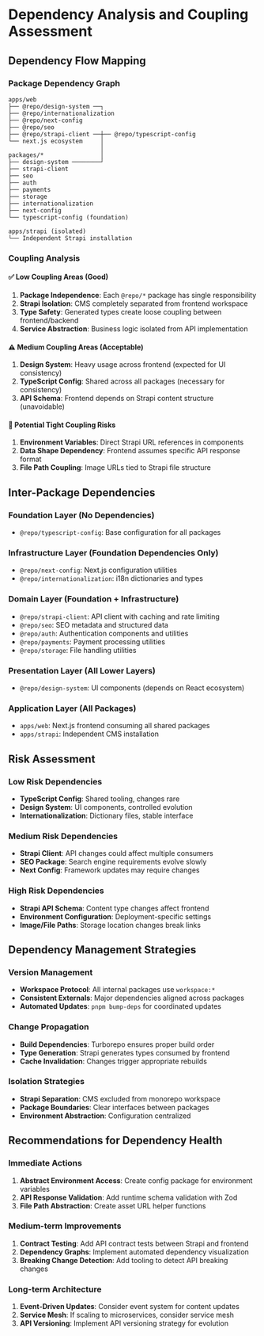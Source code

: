 # Dependency Analysis and Coupling Assessment

## Dependency Flow Mapping

### Package Dependency Graph
```
apps/web
├── @repo/design-system ──┐
├── @repo/internationalization
├── @repo/next-config
├── @repo/seo
├── @repo/strapi-client ──┼── @repo/typescript-config
└── next.js ecosystem     │
                          │
packages/*                │
├── design-system ────────┘
├── strapi-client
├── seo
├── auth
├── payments
├── storage
├── internationalization
├── next-config
└── typescript-config (foundation)

apps/strapi (isolated)
└── Independent Strapi installation
```

### Coupling Analysis

#### ✅ Low Coupling Areas (Good)
1. **Package Independence**: Each `@repo/*` package has single responsibility
2. **Strapi Isolation**: CMS completely separated from frontend workspace
3. **Type Safety**: Generated types create loose coupling between frontend/backend
4. **Service Abstraction**: Business logic isolated from API implementation

#### ⚠️ Medium Coupling Areas (Acceptable)
1. **Design System**: Heavy usage across frontend (expected for UI consistency)
2. **TypeScript Config**: Shared across all packages (necessary for consistency)
3. **API Schema**: Frontend depends on Strapi content structure (unavoidable)

#### 🚨 Potential Tight Coupling Risks
1. **Environment Variables**: Direct Strapi URL references in components
2. **Data Shape Dependency**: Frontend assumes specific API response format
3. **File Path Coupling**: Image URLs tied to Strapi file structure

## Inter-Package Dependencies

### Foundation Layer (No Dependencies)
- `@repo/typescript-config`: Base configuration for all packages

### Infrastructure Layer (Foundation Dependencies Only)
- `@repo/next-config`: Next.js configuration utilities
- `@repo/internationalization`: i18n dictionaries and types

### Domain Layer (Foundation + Infrastructure)
- `@repo/strapi-client`: API client with caching and rate limiting
- `@repo/seo`: SEO metadata and structured data
- `@repo/auth`: Authentication components and utilities
- `@repo/payments`: Payment processing utilities
- `@repo/storage`: File handling utilities

### Presentation Layer (All Lower Layers)
- `@repo/design-system`: UI components (depends on React ecosystem)

### Application Layer (All Packages)
- `apps/web`: Next.js frontend consuming all shared packages
- `apps/strapi`: Independent CMS installation

## Risk Assessment

### Low Risk Dependencies
- **TypeScript Config**: Shared tooling, changes rare
- **Design System**: UI components, controlled evolution
- **Internationalization**: Dictionary files, stable interface

### Medium Risk Dependencies
- **Strapi Client**: API changes could affect multiple consumers
- **SEO Package**: Search engine requirements evolve slowly
- **Next Config**: Framework updates may require changes

### High Risk Dependencies
- **Strapi API Schema**: Content type changes affect frontend
- **Environment Configuration**: Deployment-specific settings
- **Image/File Paths**: Storage location changes break links

## Dependency Management Strategies

### Version Management
- **Workspace Protocol**: All internal packages use `workspace:*`
- **Consistent Externals**: Major dependencies aligned across packages
- **Automated Updates**: `pnpm bump-deps` for coordinated updates

### Change Propagation
- **Build Dependencies**: Turborepo ensures proper build order
- **Type Generation**: Strapi generates types consumed by frontend
- **Cache Invalidation**: Changes trigger appropriate rebuilds

### Isolation Strategies
- **Strapi Separation**: CMS excluded from monorepo workspace
- **Package Boundaries**: Clear interfaces between packages
- **Environment Abstraction**: Configuration centralized

## Recommendations for Dependency Health

### Immediate Actions
1. **Abstract Environment Access**: Create config package for environment variables
2. **API Response Validation**: Add runtime schema validation with Zod
3. **File Path Abstraction**: Create asset URL helper functions

### Medium-term Improvements
1. **Contract Testing**: Add API contract tests between Strapi and frontend
2. **Dependency Graphs**: Implement automated dependency visualization
3. **Breaking Change Detection**: Add tooling to detect API breaking changes

### Long-term Architecture
1. **Event-Driven Updates**: Consider event system for content updates
2. **Service Mesh**: If scaling to microservices, consider service mesh
3. **API Versioning**: Implement API versioning strategy for evolution